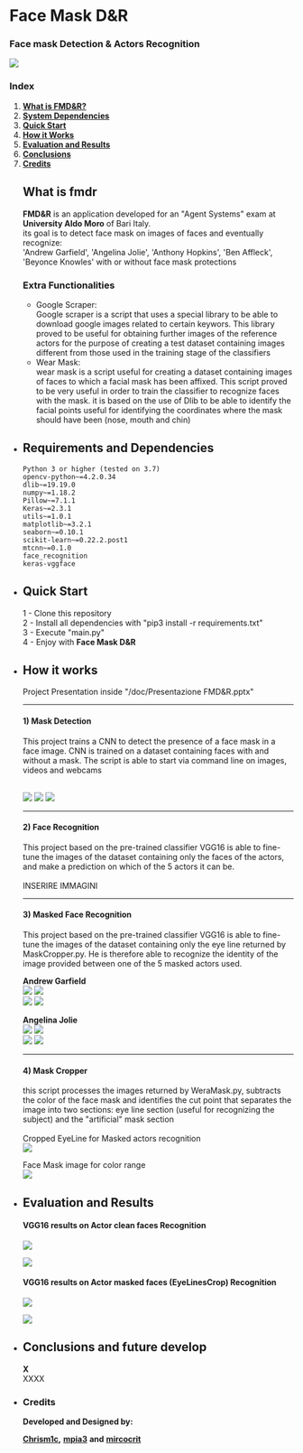 # Face Mask D&R
### Face mask Detection & Actors Recognition<br>

![](doc/Architetture.jpg)

### Index

1. [**What is FMD&R?**](#what-is-fmdr)
2. [**System Dependencies**](#requirements-and-dependencies)
3. [**Quick Start**](#quick-start)
4. [**How it Works**](#how-it-works)
5. [**Evaluation and Results**](#evaluation-and-results)
6. [**Conclusions**](#conclusions)
7. [**Credits**](#credits)

<ul>


## What is fmdr

**FMD&R** is an application developed for an "Agent Systems" exam 
at **University Aldo Moro** of Bari Italy. <br>
its goal is to detect face mask on images of faces and eventually recognize: <br>
'Andrew Garfield', 'Angelina Jolie', 'Anthony Hopkins', 'Ben Affleck', 'Beyonce Knowles'
with or without face mask protections

### Extra Functionalities
<ul>

<li>
    Google Scraper:<br>
    Google scraper is a script that uses a special library to be able 
    to download google images related to certain keywors. 
    This library proved to be useful for obtaining further images 
    of the reference actors for the purpose of creating a test 
    dataset containing images different from those used in the 
    training stage of the classifiers
</li>

<li>
    Wear Mask:<br>
    wear mask is a script useful for creating a dataset containing 
    images of faces to which a facial mask has been affixed. 
    This script proved to be very useful in order to train 
    the classifier to recognize faces with the mask. 
    it is based on the use of Dlib to be able to identify 
    the facial points useful for identifying the coordinates 
    where the mask should have been (nose, mouth and chin)
</li>

</ul>


<li>

## Requirements and Dependencies
```
Python 3 or higher (tested on 3.7)
opencv-python~=4.2.0.34
dlib~=19.19.0
numpy~=1.18.2
Pillow~=7.1.1
Keras~=2.3.1
utils~=1.0.1
matplotlib~=3.2.1
seaborn~=0.10.1
scikit-learn~=0.22.2.post1
mtcnn~=0.1.0
face_recognition
keras-vggface
 ```  

</li>
<li>

## Quick Start

1 - Clone this repository <br> 
2 - Install all dependencies with "pip3 install -r requirements.txt" <br> 
3 - Execute "main.py" <br>
4 - Enjoy with **Face Mask D&R** <br>

</li>
<li>

## How it works
Project Presentation inside "/doc/Presentazione FMD&R.pptx" <br>
___
#### 1) Mask Detection <br>

This project trains a CNN to detect the presence of a face mask in a face image.
CNN is trained on a dataset containing faces with and without a mask.
The script is able to start via command line on images, videos and webcams
<br>
<br>

![](doc/faces/GroupNoMask.png)
![](doc/faces/StreetMaskOK.png)
![](doc/faces/MuseoOK.PNG)

___
#### 2) Face Recognition <br>

This project based on the pre-trained classifier VGG16 is able to 
fine-tune the images of the dataset containing only the faces of 
the actors, and make a prediction on which of the 5 actors it can be.
<br>
<br>
INSERIRE IMMAGINI
___
#### 3) Masked Face Recognition <br>

This project based on the pre-trained classifier VGG16 is able to fine-tune 
the images of the dataset containing only the eye line returned by 
MaskCropper.py. He is therefore able to recognize the identity of the 
image provided between one of the 5 masked actors used.

**Andrew Garfield**<br>
![](doc/faces/Clean/3.jpg)
![](doc/faces/CleanDetected/3OK.png)<br>
![](doc/faces/WMask/2Mask.jpg)
![](doc/faces/WMaskDetected/2MaskOK.png)
<br>

**Angelina Jolie**<br>
![](doc/faces/Clean/8.jpg)
![](doc/faces/CleanDetected/8OK.png)<br>
![](doc/faces/WMask/3Mask.jpg)
![](doc/faces/WMaskDetected/3MaskOK.png)
<br>
___
#### 4) Mask Cropper <br>

this script processes the images returned by WeraMask.py, 
subtracts the color of the face mask and identifies the cut
 point that separates the image into two sections: eye line section
 (useful for recognizing the subject) and the "artificial" mask section
<br>
<br>
Cropped EyeLine for Masked actors recognition <br>
![](doc/faces/EyeLine.jpg)<br>

Face Mask image for color range <br>
![](doc/faces/MaskSubColor.png)<br>

</li>


<li>

## Evaluation and Results

#### VGG16 results on Actor clean faces Recognition
![](doc/results/Test_face_actors_recognition.png)
<br>

![](doc/results/Train_Val_face_actors_recognition.png)
<br>

#### VGG16 results on Actor masked faces (EyeLinesCrop) Recognition
![](doc/results/Test_actors_recognition_from_eyes.PNG)
<br>

![](doc/results/Train_Val_actors_recognition_from_eyes.jpeg)
<br>

</li>



<li>

## Conclusions and future develop

</li>

**X** <br>
XXXX


<li>
	
### Credits

**Developed and Designed by:**

[**Chrism1c**](https://github.com/Chrism1c)**,**
[**mpia3**](https://github.com/mpia3) **and**
[**mircocrit**](https://github.com/mircocrit)

</li>
</ul>

